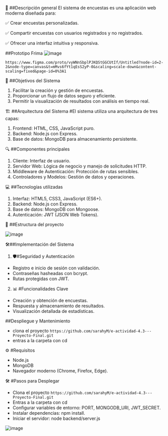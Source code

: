 
🌟 ##Descripción general
El sistema de encuestas es una aplicación web moderna diseñada para:

✅ Crear encuestas personalizadas.

✅ Compartir encuestas con usuarios registrados y no registrados.

✅ Ofrecer una interfaz intuitiva y responsiva.

##Prototipo Frima 
![image](https://github.com/user-attachments/assets/1f73aaa7-4b68-4743-af86-8912c7fe55ce)

`https://www.figma.com/proto/vyWNnSbplPJKQStGGCUtIf/Untitled?node-id=2-2&node-type=canvas&t=mMvs6fYt1qEsS2yP-0&scaling=scale-down&content-scaling=fixed&page-id=0%3A1`

🎯 ##Objetivos del Sistema
1. Facilitar la creación y gestión de encuestas.
2. Proporcionar un flujo de datos seguro y eficiente.
3. Permitir la visualización de resultados con análisis en tiempo real.

🏗️ ##Arquitectura del Sistema
#El sistema utiliza una arquitectura de tres capas:

1. Frontend: HTML, CSS, JavaScript puro.
2. Backend: Node.js con Express.
3. Base de datos: MongoDB para almacenamiento persistente.
   
🔍 ##Componentes principales
1. Cliente: Interfaz de usuario.
2. Servidor Web: Lógica de negocio y manejo de solicitudes HTTP.
3. Middleware de Autenticación: Protección de rutas sensibles.
4. Controladores y Modelos: Gestión de datos y operaciones.

💻 ##Tecnologías utilizadas
1. Interfaz: HTML5, CSS3, JavaScript (ES6+).
2. Backend: Node.js con Express.
3. Base de datos: MongoDB con Mongoose.
4. Autenticación: JWT (JSON Web Tokens).

📁 ##Estructura del proyecto

![image](https://github.com/user-attachments/assets/193d18e4-9603-4b38-82b2-573a7a6a6356)


🛠️##Implementación del Sistema

1. 🛡️#Seguridad y Autenticación
- Registro e inicio de sesión con validación.
- Contraseñas hasheadas con bcrypt.
- Rutas protegidas con JWT.
2. 📊 #Funcionalidades Clave
- Creación y obtención de encuestas.
- Respuesta y almacenamiento de resultados.
- Visualización detallada de estadísticas.

 ##Despliegue y Mantenimiento
-  clona el proyecto `https://github.com/sarahyM/e-actividad-4.3---Proyecto-Final.git`
-  entras a la carpeta con cd 
  
⚙️ #Requisitos
- Node.js 
- MongoDB 
- Navegador moderno (Chrome, Firefox, Edge).
  
🛠️ #Pasos para Desplegar
- Clona el proyecto `https://github.com/sarahyM/e-actividad-4.3---Proyecto-Final.git`
- Entras a la carpeta con cd 
- Configurar variables de entorno: PORT, MONGODB_URI, JWT_SECRET.
- Instalar dependencias: npm install.
- Iniciar el servidor: node backend/server.js
  
![image](https://github.com/user-attachments/assets/322efc2d-4f94-4008-8b87-369ea5656b21)
